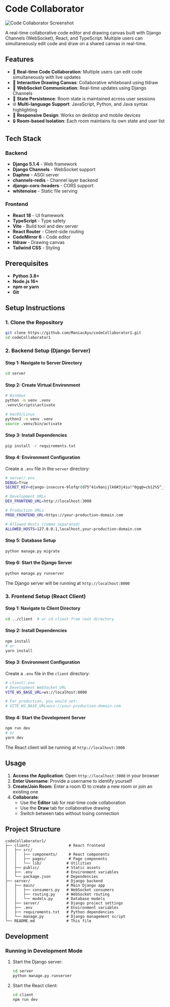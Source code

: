 # Code Collaborator

![Code Collaborator Screenshot](image.png)

A real-time collaborative code editor and drawing canvas built with Django Channels (WebSocket), React, and TypeScript. Multiple users can simultaneously edit code and draw on a shared canvas in real-time.

## Features

- 🚀 **Real-time Code Collaboration**: Multiple users can edit code simultaneously with live updates
- 🎨 **Interactive Drawing Canvas**: Collaborative whiteboard using tldraw
- 🔌 **WebSocket Communication**: Real-time updates using Django Channels
- 💾 **State Persistence**: Room state is maintained across user sessions
- 🌐 **Multi-language Support**: JavaScript, Python, and Java syntax highlighting
- 📱 **Responsive Design**: Works on desktop and mobile devices
- 🔒 **Room-based Isolation**: Each room maintains its own state and user list

## Tech Stack

### Backend

- **Django 5.1.4** - Web framework
- **Django Channels** - WebSocket support
- **Daphne** - ASGI server
- **channels-redis** - Channel layer backend
- **django-cors-headers** - CORS support
- **whitenoise** - Static file serving

### Frontend

- **React 18** - UI framework
- **TypeScript** - Type safety
- **Vite** - Build tool and dev server
- **React Router** - Client-side routing
- **CodeMirror 6** - Code editor
- **tldraw** - Drawing canvas
- **Tailwind CSS** - Styling

## Prerequisites

- **Python 3.8+**
- **Node.js 16+**
- **npm or yarn**
- **Git**

## Setup Instructions

### 1. Clone the Repository

```bash
git clone https://github.com/ManiacAyu/codeCollaborator1.git
cd codeCollaborator1
```

### 2. Backend Setup (Django Server)

#### Step 1: Navigate to Server Directory

```bash
cd server
```

#### Step 2: Create Virtual Environment

```bash
# Windows
python -m venv .venv
.venv\Scripts\activate

# macOS/Linux
python3 -m venv .venv
source .venv/bin/activate
```

#### Step 3: Install Dependencies

```bash
pip install -r requirements.txt
```

#### Step 4: Environment Configuration

Create a `.env` file in the `server` directory:

```bash
# server/.env
DEBUG=True
SECRET_KEY=django-insecure-9lofqr(d75^41v9anijlk6#3j4iu!^0gq@=cb12%5^_(f52^@1

# Development URLs
DEV_FRONTEND_URL=http://localhost:3000

# Production URLs
PROD_FRONTEND_URL=https://your-production-domain.com

# Allowed Hosts (comma separated)
ALLOWED_HOSTS=127.0.0.1,localhost,your-production-domain.com
```

#### Step 5: Database Setup

```bash
python manage.py migrate
```

#### Step 6: Start the Django Server

```bash
python manage.py runserver
```

The Django server will be running at `http://localhost:8000`

### 3. Frontend Setup (React Client)

#### Step 1: Navigate to Client Directory

```bash
cd ../client  # or cd client from root directory
```

#### Step 2: Install Dependencies

```bash
npm install
# or
yarn install
```

#### Step 3: Environment Configuration

Create a `.env` file in the `client` directory:

```bash
# client/.env
# Development WebSocket URL
VITE_WS_BASE_URL=ws://localhost:8000

# For production, you would set:
# VITE_WS_BASE_URL=wss://your-production-domain.com
```

#### Step 4: Start the Development Server

```bash
npm run dev
# or
yarn dev
```

The React client will be running at `http://localhost:3000`

## Usage

1. **Access the Application**: Open `http://localhost:3000` in your browser
2. **Enter Username**: Provide a username to identify yourself
3. **Create/Join Room**: Enter a room ID to create a new room or join an existing one
4. **Collaborate**:
   - Use the **Editor** tab for real-time code collaboration
   - Use the **Draw** tab for collaborative drawing
   - Switch between tabs without losing connection

## Project Structure

```
codeCollaborator1/
├── client/                 # React frontend
│   ├── src/
│   │   ├── components/     # React components
│   │   ├── pages/          # Page components
│   │   └── lib/           # Utilities
│   ├── public/            # Static assets
│   ├── .env               # Environment variables
│   └── package.json       # Dependencies
├── server/                # Django backend
│   ├── main/              # Main Django app
│   │   ├── consumers.py   # WebSocket consumers
│   │   ├── routing.py     # WebSocket routing
│   │   └── models.py      # Database models
│   ├── server/            # Django project settings
│   ├── .env               # Environment variables
│   ├── requirements.txt   # Python dependencies
│   └── manage.py          # Django management script
└── README.md              # This file
```

## Development

### Running in Development Mode

1. Start the Django server:

   ```bash
   cd server
   python manage.py runserver
   ```

2. Start the React client:
   ```bash
   cd client
   npm run dev
   ```
